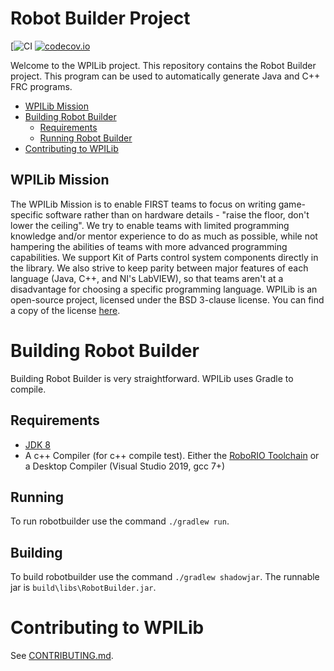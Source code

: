 # Robot Builder Project
[![CI](https://github.com/wpilibsuite/RobotBuilder/workflows/CI/badge.svg)
[![codecov.io](http://codecov.io/github/wpilibsuite/RobotBuilder/coverage.svg?branch=master)](http://codecov.io/github/wpilibsuite/RobotBuilder?branch=master)

Welcome to the WPILib project. This repository contains the Robot Builder project. This program can be used to automatically generate Java and C++ FRC programs.

- [WPILib Mission](#wpilib-mission)
- [Building Robot Builder](#building-wpilib)
    - [Requirements](#requirements)
    - [Running Robot Builder](#running)
- [Contributing to WPILib](#contributing-to-wpilib)

## WPILib Mission

The WPILib Mission is to enable FIRST teams to focus on writing game-specific software rather than on hardware details - "raise the floor, don't lower the ceiling". We try to enable teams with limited programming knowledge and/or mentor experience to do as much as possible, while not hampering the abilities of teams with more advanced programming capabilities. We support Kit of Parts control system components directly in the library. We also strive to keep parity between major features of each language (Java, C++, and NI's LabVIEW), so that teams aren't at a disadvantage for choosing a specific programming language. WPILib is an open-source project, licensed under the BSD 3-clause license. You can find a copy of the license [here](LICENSE.txt).

# Building Robot Builder

Building Robot Builder is very straightforward. WPILib uses Gradle to compile.

## Requirements
- [JDK 8](http://www.oracle.com/technetwork/java/javase/downloads/index.html)
- A c++ Compiler (for c++ compile test). Either the [RoboRIO Toolchain](https://github.com/wpilibsuite/roborio-toolchain/releases/) or a Desktop Compiler (Visual Studio 2019, gcc 7+)

## Running

To run robotbuilder use the command `./gradlew run`.

## Building

To build robotbuilder use the command `./gradlew shadowjar`. The runnable jar is `build\libs\RobotBuilder.jar`.

# Contributing to WPILib

See [CONTRIBUTING.md](CONTRIBUTING.md).

